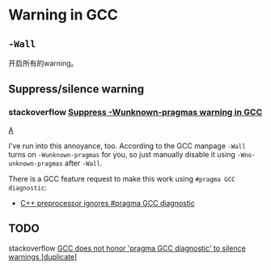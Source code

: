 # Warning in GCC

## `-Wall`

开启所有的warning。



## Suppress/silence warning

### stackoverflow [Suppress -Wunknown-pragmas warning in GCC](https://stackoverflow.com/questions/12842306/suppress-wunknown-pragmas-warning-in-gcc)



[A](https://stackoverflow.com/a/23412532)

I've run into this annoyance, too. According to the GCC manpage `-Wall` turns on `-Wunknown-pragmas` for you, so just manually disable it using `-Wno-unknown-pragmas` after `-Wall`.

There is a GCC feature request to make this work using `#pragma GCC diagnostic`:

- [C++ preprocessor ignores #pragma GCC diagnostic](https://gcc.gnu.org/bugzilla/show_bug.cgi?id=53431)



## TODO

stackoverflow [GCC does not honor 'pragma GCC diagnostic' to silence warnings [duplicate]](https://stackoverflow.com/questions/31509434/gcc-does-not-honor-pragma-gcc-diagnostic-to-silence-warnings)

